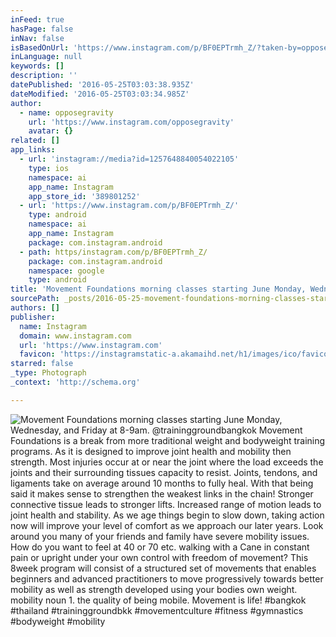 ```yaml
---
inFeed: true
hasPage: false
inNav: false
isBasedOnUrl: 'https://www.instagram.com/p/BF0EPTrmh_Z/?taken-by=opposegravity'
inLanguage: null
keywords: []
description: ''
datePublished: '2016-05-25T03:03:38.935Z'
dateModified: '2016-05-25T03:03:34.985Z'
author:
  - name: opposegravity
    url: 'https://www.instagram.com/opposegravity'
    avatar: {}
related: []
app_links:
  - url: 'instagram://media?id=1257648840054022105'
    type: ios
    namespace: ai
    app_name: Instagram
    app_store_id: '389801252'
  - url: 'https://www.instagram.com/p/BF0EPTrmh_Z/'
    type: android
    namespace: ai
    app_name: Instagram
    package: com.instagram.android
  - path: https/instagram.com/p/BF0EPTrmh_Z/
    package: com.instagram.android
    namespace: google
    type: android
title: 'Movement Foundations morning classes starting June Monday, Wednesday, and Friday at 8-9am. @traininggroundbangkok Movement Foundations is a break from more traditional weight and bodyweight training programs. As it is designed to improve joint health and mobility then strength. Most injuries occur at or near the joint where the load exceeds the joints and their surrounding tissues capacity to resist. Joints, tendons, and ligaments take on average around 10 months to fully heal. With that being said it makes sense to strengthen the weakest links in the chain! Stronger connective tissue leads to stronger lifts. Increased range of motion leads to joint health and stability. As we age things begin to slow down, taking action now will improve your level of comfort as we approach our later years. Look around you many of your friends and family have severe mobility issues. How do you want to feel at 40 or 70 etc. walking with a Cane in constant pain or upright under your own control with freedom of movement? This 8week program will consist of a structured set of movements that enables beginners and advanced practitioners to move progressively towards better mobility as well as strength developed using your bodies own weight. mobility noun 1. the quality of being mobile. Movement is life! #bangkok #thailand #traininggroundbkk #movementculture #fitness #gymnastics #bodyweight #mobility'
sourcePath: _posts/2016-05-25-movement-foundations-morning-classes-starting-june-monday-w.md
authors: []
publisher:
  name: Instagram
  domain: www.instagram.com
  url: 'https://www.instagram.com'
  favicon: 'https://instagramstatic-a.akamaihd.net/h1/images/ico/favicon.ico/dfa85bb1fd63.ico'
starred: false
_type: Photograph
_context: 'http://schema.org'

---
```

![Movement Foundations morning classes starting June Monday, Wednesday, and Friday at 8-9am. @traininggroundbangkok Movement Foundations is a break from more traditional weight and bodyweight training programs. As it is designed to improve joint health and mobility then strength. Most injuries occur at or near the joint where the load exceeds the joints and their surrounding tissues capacity to resist. Joints, tendons, and ligaments take on average around 10 months to fully heal. With that being said it makes sense to strengthen the weakest links in the chain! Stronger connective tissue leads to stronger lifts. Increased range of motion leads to joint health and stability. As we age things begin to slow down, taking action now will improve your level of comfort as we approach our later years. Look around you many of your friends and family have severe mobility issues. How do you want to feel at 40 or 70 etc. walking with a Cane in constant pain or upright under your own control with freedom of movement? This 8week program will consist of a structured set of movements that enables beginners and advanced practitioners to move progressively towards better mobility as well as strength developed using your bodies own weight. mobility noun 1. the quality of being mobile. Movement is life! #bangkok #thailand #traininggroundbkk #movementculture #fitness #gymnastics #bodyweight #mobility](https://scontent.cdninstagram.com/t51.2885-15/sh0.08/e35/p640x640/13285391_237039160001024_698916148_n.jpg?ig_cache_key=MTI1NzY0ODg0MDA1NDAyMjEwNQ%3D%3D.2)